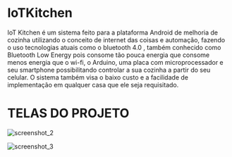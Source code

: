 # IoTKitchen

IoT Kitchen é um sistema feito para a plataforma Android de melhoria de cozinha utilizando o conceito de internet das coisas e automação, fazendo o uso tecnologias atuais como o bluetooth 4.0 , também conhecido como Bluetooth Low Energy pois consome tão pouca energia que consome menos energia que o wi-fi, o Arduino, uma placa com microprocessador e seu smartphone possibilitando controlar a sua cozinha a partir do seu celular. O sistema também visa o baixo custo e a facilidade de implementação em qualquer casa que ele seja requisitado.

# TELAS DO PROJETO 
![screenshot_2](https://user-images.githubusercontent.com/44241402/50497609-69192e80-0a20-11e9-8ca1-abcb12f4e1bb.png)

![screenshot_3](https://user-images.githubusercontent.com/44241402/50497627-a5e52580-0a20-11e9-82ad-62c1ee698174.png)
